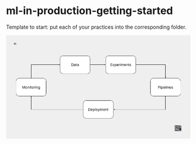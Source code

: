 # ml-in-production-getting-started

Template to start: put each of your practices into the corresponding folder.

![alt text](./docs/into.jpg)